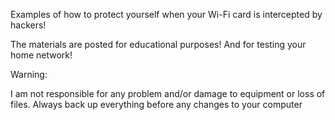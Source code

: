 Examples of how to protect yourself when your Wi-Fi card is intercepted by hackers!

The materials are posted for educational purposes! And for testing your home network!


Warning:

I am not responsible for any problem and/or damage to equipment or loss of files. Always back up everything before any changes to your computer

